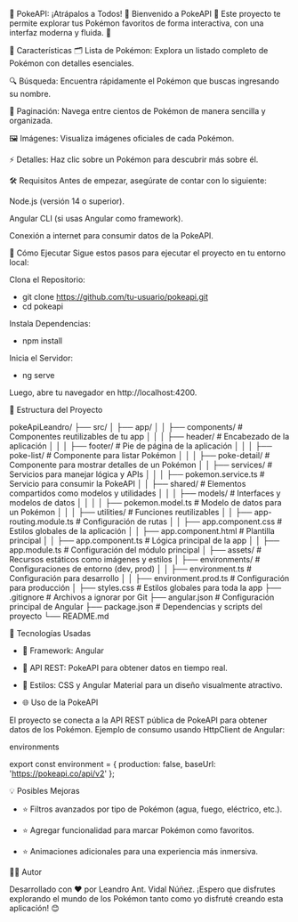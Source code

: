 📖 PokeAPI: ¡Atrápalos a Todos! 🐾
Bienvenido a PokeAPI 🌟 Este proyecto te permite explorar tus Pokémon favoritos de forma interactiva, con una interfaz moderna y fluida. 🚀

🎯 Características
🗂️ Lista de Pokémon: Explora un listado completo de Pokémon con detalles esenciales.

🔍 Búsqueda: Encuentra rápidamente el Pokémon que buscas ingresando su nombre.

🔄 Paginación: Navega entre cientos de Pokémon de manera sencilla y organizada.

🖼️ Imágenes: Visualiza imágenes oficiales de cada Pokémon.

⚡ Detalles: Haz clic sobre un Pokémon para descubrir más sobre él.

🛠️ Requisitos
Antes de empezar, asegúrate de contar con lo siguiente:

Node.js (versión 14 o superior).

Angular CLI (si usas Angular como framework).

Conexión a internet para consumir datos de la PokeAPI.

🚀 Cómo Ejecutar
Sigue estos pasos para ejecutar el proyecto en tu entorno local:

Clona el Repositorio:

- git clone https://github.com/tu-usuario/pokeapi.git
- cd pokeapi

Instala Dependencias:

- npm install

Inicia el Servidor:

- ng serve

Luego, abre tu navegador en http://localhost:4200.

📂 Estructura del Proyecto

pokeApiLeandro/
├── src/
│   ├── app/
│   │   ├── components/          # Componentes reutilizables de tu app
│   │   │   ├── header/          # Encabezado de la aplicación
│   │   │   ├── footer/          # Pie de página de la aplicación
│   │   │   ├── poke-list/       # Componente para listar Pokémon
│   │   │   ├── poke-detail/     # Componente para mostrar detalles de un Pokémon
│   │   ├── services/            # Servicios para manejar lógica y APIs
│   │   │   ├── pokemon.service.ts # Servicio para consumir la PokeAPI
│   │   ├── shared/              # Elementos compartidos como modelos y utilidades
│   │   │   ├── models/          # Interfaces y modelos de datos
│   │   │   │   ├── pokemon.model.ts # Modelo de datos para un Pokémon
│   │   │   ├── utilities/       # Funciones reutilizables
│   │   ├── app-routing.module.ts # Configuración de rutas
│   │   ├── app.component.css     # Estilos globales de la aplicación
│   │   ├── app.component.html    # Plantilla principal
│   │   ├── app.component.ts      # Lógica principal de la app
│   │   ├── app.module.ts         # Configuración del módulo principal
│   ├── assets/                   # Recursos estáticos como imágenes y estilos
│   ├── environments/             # Configuraciones de entorno (dev, prod)
│   │   ├── environment.ts        # Configuración para desarrollo
│   │   ├── environment.prod.ts   # Configuración para producción
│   ├── styles.css                # Estilos globales para toda la app
├── .gitignore                    # Archivos a ignorar por Git
├── angular.json                  # Configuración principal de Angular
├── package.json                  # Dependencias y scripts del proyecto
└── README.md

🔧 Tecnologías Usadas

- 🌟 Framework: Angular

- 💾 API REST: PokeAPI para obtener datos en tiempo real.

- 🎨 Estilos: CSS y Angular Material para un diseño visualmente atractivo.

- 🌐 Uso de la PokeAPI

El proyecto se conecta a la API REST pública de PokeAPI para obtener datos de los Pokémon. Ejemplo de consumo usando HttpClient de Angular:

environments

export const environment = {
    production: false,
    baseUrl: 'https://pokeapi.co/api/v2'
};

💡 Posibles Mejoras

- ⭐ Filtros avanzados por tipo de Pokémon (agua, fuego, eléctrico, etc.).

- ⭐ Agregar funcionalidad para marcar Pokémon como favoritos.

- ⭐ Animaciones adicionales para una experiencia más inmersiva.

🧙‍♂️ Autor

Desarrollado con ❤️ por Leandro Ant. Vidal Núñez. ¡Espero que disfrutes explorando el mundo de los Pokémon tanto como yo disfruté creando esta aplicación! 😊
